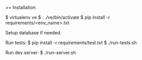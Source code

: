 
== Installation

$ virtualenv ve
$ . ./ve/bin/activate
$ pip install -r requirements/<env_name>.txt

Setup database if needed.

Run tests: 
$ pip install -r requirements/test.txt
$ ./run-tests.sh 

Run dev server:
$ ./run-server.sh

